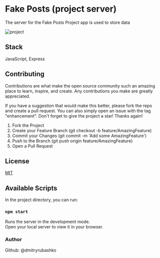 # Fake Posts (project server)

The server for the Fake Posts Project app is used to store data

![project](https://nytweb.com/wp-content/themes/nytweb/dist/images/server_word_title.png)

## Stack
JavaScript, Express

## Contributing
Contributions are what make the open source community such an amazing place to learn, inspire, and create. Any contributions you make are greatly appreciated.

If you have a suggestion that would make this better, please fork the repo and create a pull request. You can also simply open an issue with the tag "enhancement". Don't forget to give the project a star! Thanks again!

1. Fork the Project
2. Create your Feature Branch (git checkout -b feature/AmazingFeature)
3. Commit your Changes (git commit -m 'Add some AmazingFeature')
4. Push to the Branch (git push origin feature/AmazingFeature)
5. Open a Pull Request

## License
[MIT](https://choosealicense.com/licenses/mit/)

## Available Scripts

In the project directory, you can run:

### `npm start`

Runs the server in the development mode.\
Open your local server to view it in your browser.

### Author
Github: @dmitryrubashko